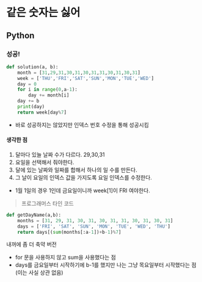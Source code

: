 # 같은 숫자는 싫어
## Python
### 성공!
```python
def solution(a, b):
    month = [31,29,31,30,31,30,31,31,30,31,30,31]
    week = ['THU','FRI','SAT','SUN','MON','TUE','WED']
    day = 0
    for i in range(0,a-1):
        day += month[i]
    day += b
    print(day)
    return week[day%7]
```
- 바로 성공하지는 않았지만 인덱스 번호 수정을 통해 성공시킴

#### 생각한 점
1. 달마다 있늘 날짜 수가 다르다. 29,30,31
2. 요일을 선택해서 줘야한다.
3. 달에 있는 날짜와 일짜를 합해서 하나의 일 수를 만든다.
4. 그 날이 요일의 인덱스 값을 가지도록 요일 인덱스를 수정한다.

- 1월 1일의 경우 1인데 금요일이니까 week[1]이 FRI 여야한다.

> 프로그래머스 타인 코드
```python
def getDayName(a,b):
    months = [31, 29, 31, 30, 31, 30, 31, 31, 30, 31, 30, 31]
    days = ['FRI', 'SAT', 'SUN', 'MON', 'TUE', 'WED', 'THU']
    return days[(sum(months[:a-1])+b-1)%7]
```
내꺼에 좀 더 축약 버전
- for 문을 사용하지 않고 sum을 사용했다는 점
- days를 금요일부터 시작하기에 b-1를 했지만 나는 그냥 목요일부터 시작했다는 점 (이는 사실 상관 없음)